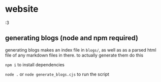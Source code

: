 # website

:3


## generating blogs (node and npm required)

generating blogs makes an index file in `blogs/`, as well as as a parsed html file of any markdown files in there. to actually generate them do this

`npm i` to install dependencies

`node .` or `node generate_blogs.cjs` to run the script